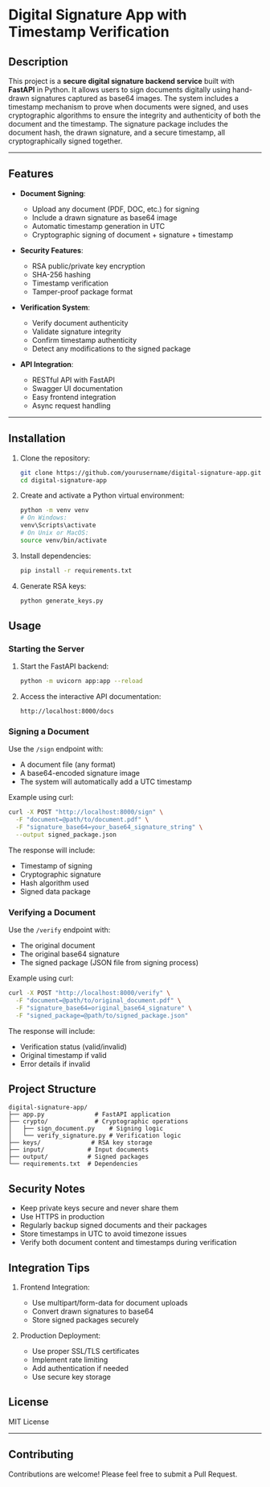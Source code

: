 # Digital Signature App with Timestamp Verification

## Description

This project is a **secure digital signature backend service** built with **FastAPI** in Python. It allows users to sign documents digitally using hand-drawn signatures captured as base64 images. The system includes a timestamp mechanism to prove when documents were signed, and uses cryptographic algorithms to ensure the integrity and authenticity of both the document and the timestamp. The signature package includes the document hash, the drawn signature, and a secure timestamp, all cryptographically signed together.

---

## Features

- **Document Signing**:
  - Upload any document (PDF, DOC, etc.) for signing
  - Include a drawn signature as base64 image
  - Automatic timestamp generation in UTC
  - Cryptographic signing of document + signature + timestamp
  
- **Security Features**:
  - RSA public/private key encryption
  - SHA-256 hashing
  - Timestamp verification
  - Tamper-proof package format
  
- **Verification System**:
  - Verify document authenticity
  - Validate signature integrity
  - Confirm timestamp authenticity
  - Detect any modifications to the signed package

- **API Integration**:
  - RESTful API with FastAPI
  - Swagger UI documentation
  - Easy frontend integration
  - Async request handling

---

## Installation

1. Clone the repository:
   ```bash
   git clone https://github.com/yourusername/digital-signature-app.git
   cd digital-signature-app
   ```

2. Create and activate a Python virtual environment:
   ```bash
   python -m venv venv
   # On Windows:
   venv\Scripts\activate
   # On Unix or MacOS:
   source venv/bin/activate
   ```

3. Install dependencies:
   ```bash
   pip install -r requirements.txt
   ```

4. Generate RSA keys:
   ```bash
   python generate_keys.py
   ```

## Usage

### Starting the Server

1. Start the FastAPI backend:
   ```bash
   python -m uvicorn app:app --reload
   ```

2. Access the interactive API documentation:
   ```
   http://localhost:8000/docs
   ```

### Signing a Document

Use the `/sign` endpoint with:
- A document file (any format)
- A base64-encoded signature image
- The system will automatically add a UTC timestamp

Example using curl:
```bash
curl -X POST "http://localhost:8000/sign" \
  -F "document=@path/to/document.pdf" \
  -F "signature_base64=your_base64_signature_string" \
  --output signed_package.json
```

The response will include:
- Timestamp of signing
- Cryptographic signature
- Hash algorithm used
- Signed data package

### Verifying a Document

Use the `/verify` endpoint with:
- The original document
- The original base64 signature
- The signed package (JSON file from signing process)

Example using curl:
```bash
curl -X POST "http://localhost:8000/verify" \
  -F "document=@path/to/original_document.pdf" \
  -F "signature_base64=original_base64_signature" \
  -F "signed_package=@path/to/signed_package.json"
```

The response will include:
- Verification status (valid/invalid)
- Original timestamp if valid
- Error details if invalid

## Project Structure

```
digital-signature-app/
├── app.py              # FastAPI application
├── crypto/             # Cryptographic operations
│   ├── sign_document.py    # Signing logic
│   └── verify_signature.py # Verification logic
├── keys/              # RSA key storage
├── input/            # Input documents
├── output/           # Signed packages
└── requirements.txt  # Dependencies
```

## Security Notes

- Keep private keys secure and never share them
- Use HTTPS in production
- Regularly backup signed documents and their packages
- Store timestamps in UTC to avoid timezone issues
- Verify both document content and timestamps during verification

## Integration Tips

1. Frontend Integration:
   - Use multipart/form-data for document uploads
   - Convert drawn signatures to base64
   - Store signed packages securely

2. Production Deployment:
   - Use proper SSL/TLS certificates
   - Implement rate limiting
   - Add authentication if needed
   - Use secure key storage

## License

MIT License

---

## Contributing

Contributions are welcome! Please feel free to submit a Pull Request.